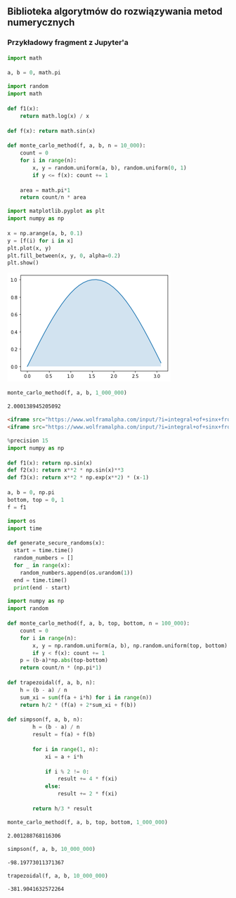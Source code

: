 ## Biblioteka algorytmów do rozwiązywania metod numerycznych

### Przykładowy fragment z Jupyter'a

```python
import math

a, b = 0, math.pi
```

```python
import random
import math

def f1(x):
    return math.log(x) / x

def f(x): return math.sin(x)

def monte_carlo_method(f, a, b, n = 10_000):
    count = 0
    for i in range(n):
        x, y = random.uniform(a, b), random.uniform(0, 1)
        if y <= f(x): count += 1

    area = math.pi*1
    return count/n * area
```

```python
import matplotlib.pyplot as plt
import numpy as np

x = np.arange(a, b, 0.1)
y = [f(i) for i in x]
plt.plot(x, y)
plt.fill_between(x, y, 0, alpha=0.2)
plt.show()

```

![png](notebook_1_files/notebook_1_2_0.png)

```python
monte_carlo_method(f, a, b, 1_000_000)
```

    2.000138945205092

```html
<iframe src="https://www.wolframalpha.com/input/?i=integral+of+sinx+from+0+to+pi" width="800" height="400"></iframe>
<iframe src="https://www.wolframalpha.com/input/?i=integral+of+sinx+from+0+to+pi" width="800" height="400"></iframe>
```


```python
%precision 15
import numpy as np

def f1(x): return np.sin(x)
def f2(x): return x**2 * np.sin(x)**3
def f3(x): return x**2 * np.exp(x**2) * (x-1)

a, b = 0, np.pi
bottom, top = 0, 1
f = f1
```

```python
import os
import time

def generate_secure_randoms(x):
  start = time.time()
  random_numbers = []
  for _ in range(x):
    random_numbers.append(os.urandom(1))
  end = time.time()
  print(end - start)
```

```python
import numpy as np
import random

def monte_carlo_method(f, a, b, top, bottom, n = 100_000):
    count = 0
    for i in range(n):
        x, y = np.random.uniform(a, b), np.random.uniform(top, bottom)
        if y < f(x): count += 1
    p = (b-a)*np.abs(top-bottom)
    return count/n * (np.pi*1)

def trapezoidal(f, a, b, n):
    h = (b - a) / n
    sum_xi = sum(f(a + i*h) for i in range(n))
    return h/2 * (f(a) + 2*sum_xi + f(b))

def simpson(f, a, b, n):
        h = (b - a) / n
        result = f(a) + f(b)

        for i in range(1, n):
            xi = a + i*h

            if i % 2 != 0:
                result += 4 * f(xi)
            else:
                result += 2 * f(xi)

        return h/3 * result
```

```python
monte_carlo_method(f, a, b, top, bottom, 1_000_000)
```

    2.001288768116306

```python
simpson(f, a, b, 10_000_000)
```

    -98.19773011371367

```python
trapezoidal(f, a, b, 10_000_000)
```

    -381.9041632572264
